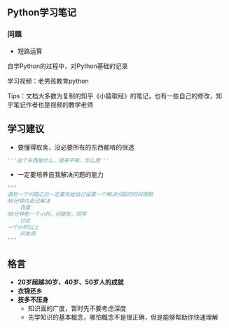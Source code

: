 ## Python学习笔记

### 问题

- 短路运算

  

自学Python的过程中，对Python基础的记录

学习视频：老男孩教育python

Tips：文档大多数为复制的知乎《小猿取经》的笔记，也有一些自己的修改，知乎笔记作者也是视频的教学老师

## 学习建议

- 要懂得取舍，没必要所有的东西都啃的很透

```python
'''这个东西是什么，用来干嘛，怎么用'''
```

- 一定要培养自我解决问题的能力

```python
"""
遇到一个问题之后一定要先给自己设置一个解决问题的时间限制
30分钟内自己解决
	百度
30分钟到一个小时，问朋友，同学
	讨论
一个小时以上
	问老师
"""
```



## 格言

- **20岁超越30岁、40岁、50岁人的成就**
- **衣锦还乡**
- **技多不压身**
  - 知识面的广度，暂时先不要考虑深度
  - 先学知识的基本概念，哪怕概念不是很正确，但是能够帮助你快速理解